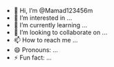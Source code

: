 - 👋 Hi, I’m @Mamad123456m
- 👀 I’m interested in ...
- 🌱 I’m currently learning ...
- 💞️ I’m looking to collaborate on ...
- 📫 How to reach me ...
- 😄 Pronouns: ...
- ⚡ Fun fact: ...

<!---
Mamad123456m/Mamad123456m is a ✨ special ✨ repository because its `README.md` (this file) appears on your GitHub profile.
You can click the Preview link to take a look at your changes.
--->
